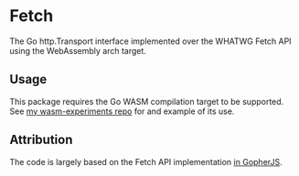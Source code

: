 # Fetch
The Go http.Transport interface implemented over the WHATWG Fetch API using the WebAssembly arch target.

## Usage

This package requires the Go WASM compilation target to be supported.
See [my wasm-experiments repo](github.com/johanbrandhorst/wasm-experiments)
for and example of its use.

## Attribution

The code is largely based on the Fetch API implementation
[in GopherJS](https://github.com/gopherjs/gopherjs/blob/8dffc02ea1cb8398bb73f30424697c60fcf8d4c5/compiler/natives/src/net/http/fetch.go).
